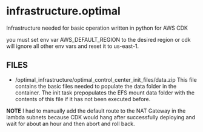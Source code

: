 # infrastructure.optimal
Infrastructure needed for basic operation written in python for AWS CDK

you must set env var AWS_DEFAULT_REGION to the desired region or cdk will ignore all other env vars and reset it to us-east-1.

## FILES

* /optimal_infrastructure/optimal_control_center_init_files/data.zip
This file contains the basic files needed to populate the data folder in the container. The init task prepopulates the EFS mount data folder with the contents of this file if it has not been executed before.


**NOTE** I had to manually add the default route to the NAT Gateway in the lambda subnets because CDK would hang after successfully deploying and wait for about an hour and then abort and roll back.

